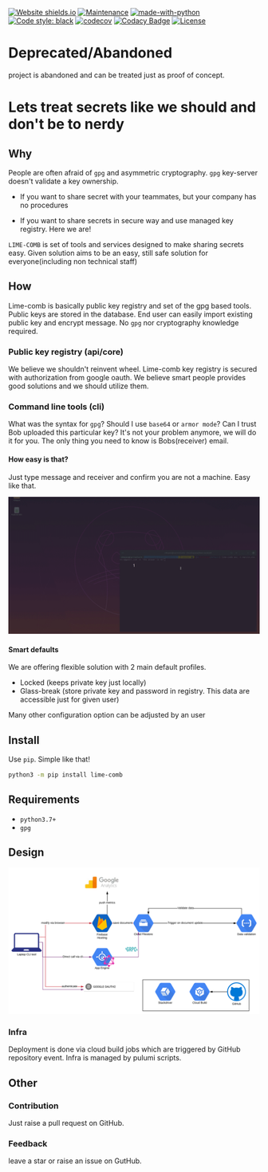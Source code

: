 [![Website shields.io](https://img.shields.io/website-up-down-green-red/http/shields.io.svg)](https://lime-comb.web.app/)
[![Maintenance](https://img.shields.io/badge/Maintained%3F-no-red.svg)](https://GitHub.com/Naereen/StrapDown.js/graphs/commit-activity)
[![made-with-python](https://img.shields.io/badge/Made%20with-Python-1f425f.svg)](https://www.python.org/)
[![Code style: black](https://img.shields.io/badge/code%20style-black-000000.svg)](https://github.com/psf/black)
[![codecov](https://codecov.io/gh/n0npax/lime-comb/branch/master/graph/badge.svg)](https://codecov.io/gh/n0npax/lime-comb)
[![Codacy Badge](https://api.codacy.com/project/badge/Grade/f46eccc192ce4347b7a6596175c960ee)](https://www.codacy.com/manual/n0npax/lime-comb?utm_source=github.com&utm_medium=referral&utm_content=n0npax/lime-comb&utm_campaign=Badge_Grade)
[![License](https://img.shields.io/:license-mit-blue.svg)](https://badges.mit-license.org)

# Deprecated/Abandoned

project is abandoned and can be treated just as proof of concept.

# Lets treat secrets like we should and don't be to nerdy

## Why

People are often afraid of `gpg` and asymmetric cryptography.
`gpg` key-server doesn't validate a key ownership.

- If you want to share secret with your teammates,
  but your company has no procedures

- If you want to share secrets in secure way and use managed key registry.
  Here we are!

`LIME-COMB` is set of tools and services designed to make sharing secrets easy.
Given solution aims to be an easy,
still safe solution for everyone(including non technical staff)

## How

Lime-comb is basically public key registry and set of the gpg based tools.
Public keys are stored in the database.
End user can easily import existing public key and encrypt message.
No `gpg` nor cryptography knowledge required.

### Public key registry (api/core)

We believe we shouldn't reinvent wheel.
Lime-comb key registry is secured with authorization from google oauth.
We believe smart people provides good solutions and we should utilize them.

### Command line tools (cli)

What was the syntax for `gpg`? Should I use `base64` or `armor mode`?
Can I trust Bob uploaded this particular key?
It's not your problem anymore, we will do it for you.
The only thing you need to know is Bobs(receiver) email.

#### How easy is that?

Just type message and receiver and confirm you are not a machine. Easy like that.

![demo](https://github.com/n0npax/lime-comb/blob/master/images/lime-comb-animation.gif)

#### Smart defaults

We are offering flexible solution with 2 main default profiles.

- Locked (keeps private key just locally)
- Glass-break (store private key and password in registry. This data are accessible just for given user)

Many other configuration option can be adjusted by an user

## Install

Use `pip`. Simple like that!
```zsh
python3 -m pip install lime-comb
```

## Requirements

- `python3.7+`
- `gpg`

## Design

![Design diagram](https://github.com/n0npax/lime-comb/blob/master/images/arch_diagram.svg)

### Infra

Deployment is done via cloud build jobs which are triggered
by GitHub repository event. Infra is managed by pulumi scripts.

## Other

### Contribution

Just raise a pull request on GitHub.

### Feedback

leave a star or raise an issue on GutHub.
